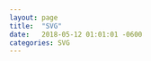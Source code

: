 ```yaml
---
layout: page
title:  "SVG"
date:   2018-05-12 01:01:01 -0600
categories: SVG
---
```

<style>
  .monster {
    width: 190px;
    height: 240px;
    background: url('assets/img/bluemansprite.png') left center;
    animation: play 0.8s steps(10) infinite;
  }
  @keyframes play {
   100% { background-position: -1900px; }
}
<style>

<div class="monster">
</div>
